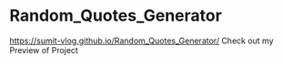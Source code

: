 # Random_Quotes_Generator
https://sumit-vlog.github.io/Random_Quotes_Generator/ Check out my Preview of Project
